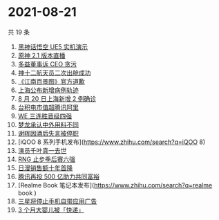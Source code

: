 # 2021-08-21

共 19 条

<!-- BEGIN ZHIHUSEARCH -->
<!-- 最后更新时间 Sat Aug 21 2021 10:21:09 GMT+0800 (China Standard Time) -->
1. [黑神话悟空 UE5 实机演示](https://www.zhihu.com/search?q=黑神话悟空)
1. [原神 2.1 版本直播](https://www.zhihu.com/search?q=原神)
1. [多益董事诉 CEO 贪污](https://www.zhihu.com/search?q=多益网络)
1. [神十二航天员二次出舱成功](https://www.zhihu.com/search?q=神舟十二号)
1. [《江南百景图》官方道歉](https://www.zhihu.com/search?q=江南百景图)
1. [上海公布新增病例轨迹](https://www.zhihu.com/search?q=上海疫情)
1. [8 月 20 日上海新增 2 例确诊](https://www.zhihu.com/search?q=上海疫情)
1. [台积电市值超腾讯阿里](https://www.zhihu.com/search?q=台积电)
1. [WE 三连胜晋级四强](https://www.zhihu.com/search?q=we)
1. [梦龙承认中外用料不同](https://www.zhihu.com/search?q=梦龙)
1. [谢晖因酒后失言被停职](https://www.zhihu.com/search?q=谢晖)
1. [iQOO 8 系列手机发布](https://www.zhihu.com/search?q=iQOO 8)
1. [演员千叶真一去世](https://www.zhihu.com/search?q=千叶真一)
1. [RNG 止步季后赛六强](https://www.zhihu.com/search?q=RNG)
1. [日漫销售额十年首降](https://www.zhihu.com/search?q=日本动漫)
1. [腾讯再投 500 亿助力共同富裕](https://www.zhihu.com/search?q=腾讯500亿)
1. [Realme Book 笔记本发布](https://www.zhihu.com/search?q=realme book )
1. [三星将停止手机自带应用广告](https://www.zhihu.com/search?q=三星手机)
1. [3 个月大婴儿被「快递」](https://www.zhihu.com/search?q=婴儿被快递)
<!-- END ZHIHUSEARCH -->
